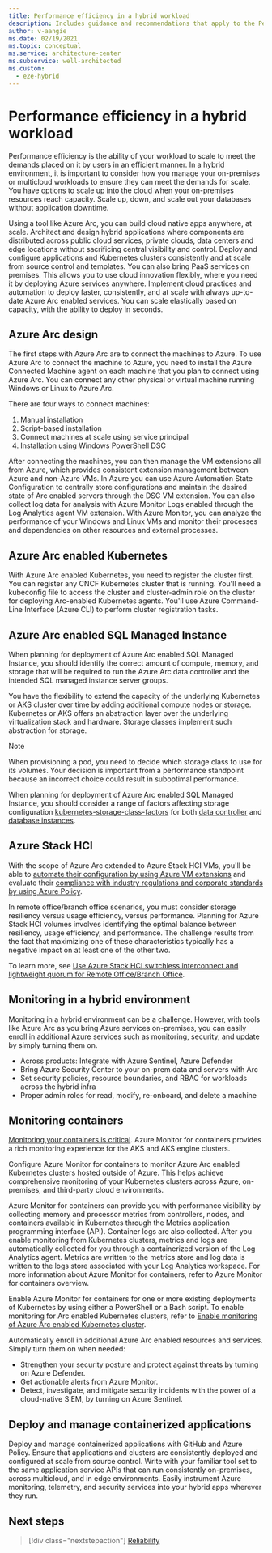 ```yaml
---
title: Performance efficiency in a hybrid workload
description: Includes guidance and recommendations that apply to the Performance Efficiency pillar in a hybrid and multi-cloud workload.
author: v-aangie
ms.date: 02/19/2021
ms.topic: conceptual
ms.service: architecture-center
ms.subservice: well-architected
ms.custom:
  - e2e-hybrid
---
```


# Performance efficiency in a hybrid workload

Performance efficiency is the ability of your workload to scale to meet the demands placed on it by users in an efficient manner. In a hybrid environment, it is important to consider how you manage your on-premises or multicloud workloads to ensure they can meet the demands for scale. You have options to scale up into the cloud when your on-premises resources reach capacity. Scale up, down, and scale out your databases without application downtime.

Using a tool like Azure Arc, you can build cloud native apps anywhere, at scale. Architect and design hybrid applications where components are distributed across public cloud services, private clouds, data centers and edge locations without sacrificing central visibility and control. Deploy and configure applications and Kubernetes clusters consistently and at scale from source control and templates. You can also bring PaaS services on premises. This allows you to use cloud innovation flexibly, where you need it by deploying Azure services anywhere. Implement cloud practices and automation to deploy faster, consistently, and at scale with always up-to-date Azure Arc enabled services. You can scale elastically based on capacity, with the ability to deploy in seconds.

## Azure Arc design

The first steps with Azure Arc are to connect the machines to Azure. To use Azure Arc to connect the machine to Azure, you need to install the Azure Connected Machine agent on each machine that you plan to connect using Azure Arc. You can connect any other physical or virtual machine running Windows or Linux to Azure Arc.

There are four ways to connect machines:

1. Manual installation
1. Script-based installation
1. Connect machines at scale using service principal
1. Installation using Windows PowerShell DSC

After connecting the machines, you can then manage the VM extensions all from Azure, which provides consistent extension management between Azure and non-Azure VMs. In Azure you can use Azure Automation State Configuration to centrally store configurations and maintain the desired state of Arc enabled servers through the DSC VM extension. You can also collect log data for analysis with Azure Monitor Logs enabled through the Log Analytics agent VM extension. With Azure Monitor, you can analyze the performance of your Windows and Linux VMs and monitor their processes and dependencies on other resources and external processes.

## Azure Arc enabled Kubernetes

With Azure Arc enabled Kubernetes, you need to register the cluster first. You can register any CNCF Kubernetes cluster that is running. You'll need a kubeconfig file to access the cluster and cluster-admin role on the cluster for deploying Arc-enabled Kubernetes agents. You'll use Azure Command-Line Interface (Azure CLI) to perform cluster registration tasks.

## Azure Arc enabled SQL Managed Instance

When planning for deployment of Azure Arc enabled SQL Managed Instance, you should identify the correct amount of compute, memory, and storage that will be required to run the Azure Arc data controller and the intended SQL managed instance server groups.

You have the flexibility to extend the capacity of the underlying Kubernetes or AKS cluster over time by adding additional compute nodes or storage. Kubernetes or AKS offers an abstraction layer over the underlying virtualization stack and hardware. Storage classes implement such abstraction for storage.

> [!NOTE]
> When provisioning a pod, you need to decide which storage class to use for its volumes. Your decision is important from a performance standpoint because an incorrect choice could result in suboptimal performance.

When planning for deployment of Azure Arc enabled SQL Managed Instance, you should consider a range of factors affecting storage configuration [kubernetes-storage-class-factors](/azure/azure-arc/data/storage-configuration#factors-to-consider-when-choosing-your-storage-configuration) for both [data controller](/azure/azure-arc/data/storage-configuration#data-controller-storage-configuration) and [database instances](/azure/azure-arc/data/storage-configuration#database-instance-storage-configuration).

## Azure Stack HCI

With the scope of Azure Arc extended to Azure Stack HCI VMs, you'll be able to [automate their configuration by using Azure VM extensions](/azure/azure-arc/servers/manage-vm-extensions) and evaluate their [compliance with industry regulations and corporate standards by using Azure Policy](/azure/azure-arc/servers/security-controls-policy).

In remote office/branch office scenarios, you must consider storage resiliency versus usage efficiency, versus performance. Planning for Azure Stack HCI volumes involves identifying the optimal balance between resiliency, usage efficiency, and performance. The challenge results from the fact that maximizing one of these characteristics typically has a negative impact on at least one of the other two.

To learn more, see [Use Azure Stack HCI switchless interconnect and lightweight quorum for Remote Office/Branch Office](../../hybrid/azure-stack-robo.yml#performance-efficiency).

## Monitoring in a hybrid environment

Monitoring in a hybrid environment can be a challenge. However, with tools like Azure Arc as you bring Azure services on-premises, you can easily enroll in additional Azure services such as monitoring, security, and update by simply turning them on.

- Across products: Integrate with Azure Sentinel, Azure Defender
- Bring Azure Security Center to your on-prem data and servers with Arc
- Set security policies, resource boundaries, and RBAC for workloads across the hybrid infra
- Proper admin roles for read, modify, re-onboard, and delete a machine

## Monitoring containers

[Monitoring your containers is critical](../../hybrid/arc-hybrid-kubernetes.yml). Azure Monitor for containers provides a rich monitoring experience for the AKS and AKS engine clusters.

Configure Azure Monitor for containers to monitor Azure Arc enabled Kubernetes clusters hosted outside of Azure. This helps achieve comprehensive monitoring of your Kubernetes clusters across Azure, on-premises, and third-party cloud environments.

Azure Monitor for containers can provide you with performance visibility by collecting memory and processor metrics from controllers, nodes, and containers available in Kubernetes through the Metrics application programming interface (API). Container logs are also collected. After you enable monitoring from Kubernetes clusters, metrics and logs are automatically collected for you through a containerized version of the Log Analytics agent. Metrics are written to the metrics store and log data is written to the logs store associated with your Log Analytics workspace. For more information about Azure Monitor for containers, refer to Azure Monitor for containers overview.

Enable Azure Monitor for containers for one or more existing deployments of Kubernetes by using either a PowerShell or a Bash script. To enable monitoring for Arc enabled Kubernetes clusters, refer to [Enable monitoring of Azure Arc enabled Kubernetes cluster](/azure/azure-monitor/containers/container-insights-enable-arc-enabled-clusters).

Automatically enroll in additional Azure Arc enabled resources and services. Simply turn them on when needed:

- Strengthen your security posture and protect against threats by turning on Azure Defender.
- Get actionable alerts from Azure Monitor.
- Detect, investigate, and mitigate security incidents with the power of a cloud-native SIEM, by turning on Azure Sentinel.

## Deploy and manage containerized applications

Deploy and manage containerized applications with GitHub and Azure Policy. Ensure that applications and clusters are consistently deployed and configured at scale from source control.  Write with your familiar tool set to the same application service APIs that can run consistently on-premises, across multicloud, and in edge environments. Easily instrument Azure monitoring, telemetry, and security services into your hybrid apps wherever they run.

## Next steps

>[!div class="nextstepaction"]
>[Reliability](./hybrid-reliability.md)
